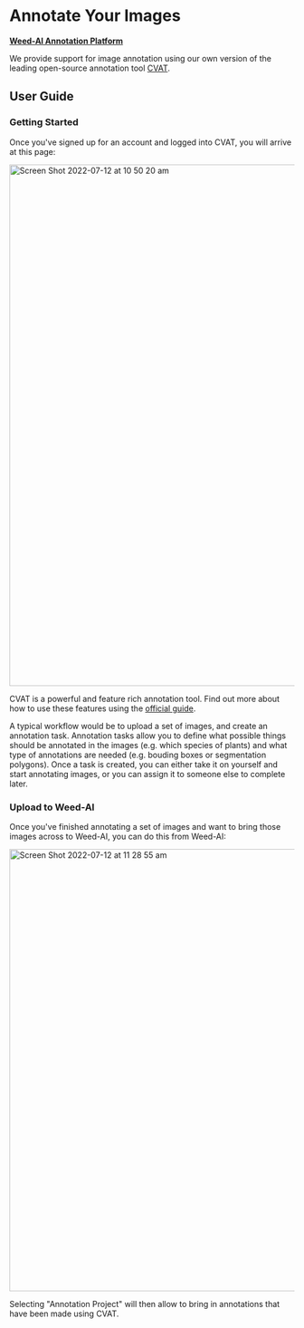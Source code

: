 # Annotate Your Images

**[Weed-AI Annotation Platform](https://weed-ai.sydney.edu.au/cvat-annotation/auth/login)**

We provide support for image annotation using our own version of the leading open-source annotation tool [CVAT](https://cvat.org/).

## User Guide

### Getting Started

Once you've signed up for an account and logged into CVAT, you will arrive at this page: 

<img width="921" alt="Screen Shot 2022-07-12 at 10 50 20 am" src="https://user-images.githubusercontent.com/50643975/178387966-cf138cb8-97a1-4ad7-b170-1415e6443103.png">

CVAT is a powerful and feature rich annotation tool. Find out more about how to use these features using the [official guide](https://openvinotoolkit.github.io/cvat/docs/manual/basics/).

A typical workflow would be to upload a set of images, and create an annotation task. Annotation tasks allow you to define what possible things should be annotated in the images (e.g. which species of plants) and what type of annotations are needed (e.g. bouding boxes or segmentation polygons). Once a task is created, you can either take it on yourself and start annotating images, or you can assign it to someone else to complete later.

### Upload to Weed-AI

Once you've finished annotating a set of images and want to bring those images across to Weed-AI, you can do this from Weed-AI:

<img width="781" alt="Screen Shot 2022-07-12 at 11 28 55 am" src="https://user-images.githubusercontent.com/50643975/178388418-e9edf754-61d2-437a-98e8-46f1351ee787.png">

Selecting "Annotation Project" will then allow to bring in annotations that have been made using CVAT. 
